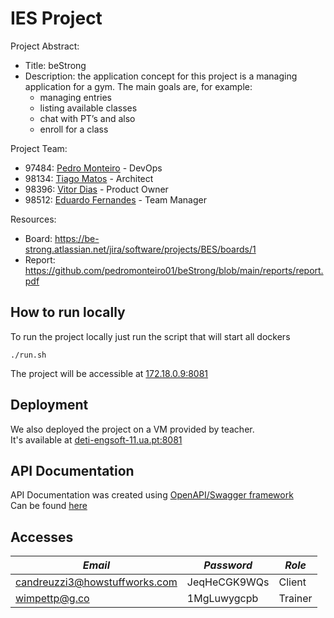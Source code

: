 # IES Project

Project Abstract:
- Title: beStrong
- Description: the application concept for this project is a managing application for a gym. The main goals are, for example:
    - managing entries
    - listing available classes
    - chat with PT’s and also
    - enroll for a class

Project Team:
- 97484: [Pedro Monteiro](https://github.com/pedromonteiro01) - DevOps
- 98134: [Tiago Matos](https://github.com/tiagomrm) - Architect
- 98396: [Vitor Dias](https://github.com/vitordiasua) - Product Owner
- 98512: [Eduardo Fernandes](https://github.com/rezeett) - Team Manager

Resources:
- Board: https://be-strong.atlassian.net/jira/software/projects/BES/boards/1
- Report: https://github.com/pedromonteiro01/beStrong/blob/main/reports/report.pdf

## How to run locally
To run the project locally just run the script that will start all dockers
```
./run.sh
```
The project will be accessible at [172.18.0.9:8081](http://172.18.0.9:8081)

## Deployment
We also deployed the project on a VM provided by teacher. <br>
It's available at [deti-engsoft-11.ua.pt:8081](http://deti-engsoft-11.ua.pt:8081/)

## API Documentation
API Documentation was created using [OpenAPI/Swagger framework](https://swagger.io/resources/articles/documenting-apis-with-swagger/) <br>
Can be found [here](https://app.swaggerhub.com/apis-docs/tiagomrm/beStrong/0.1)

## Accesses

| *Email* | *Password* | *Role*    |
|------------|------------|-----------|
| candreuzzi3@howstuffworks.com   | JeqHeCGK9WQs       | Client    |
| wimpettp@g.co      | 1MgLuwygcpb       | Trainer   |
